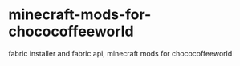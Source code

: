 # minecraft-mods-for-chococoffeeworld
fabric installer and fabric api, minecraft mods for chococoffeeworld
